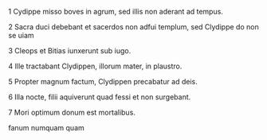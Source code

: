 1 Cydippe misso boves in agrum, sed illis non aderant ad tempus.

2 Sacra duci debebant et sacerdos non adfui templum, sed Clydippe do non se uiam 

3 Cleops et Bitias iunxerunt sub iugo.

4 Ille tractabant Clydippen, illorum mater, in plaustro.

5 Propter magnum factum, Clydippen precabatur ad deis.

6 Illa nocte, filii aquiverunt quad fessi et non surgebant.

7 Mori optimum donum est mortalibus.


fanum
numquam
quam
